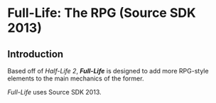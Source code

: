 # Full-Life: The RPG (Source SDK 2013)

## Introduction
Based off of *Half-Life 2*, ***Full-Life*** is designed to add more RPG-style
elements to the main mechanics of the former.

*Full-Life* uses Source SDK 2013.
